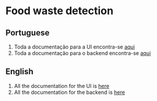 # Food waste detection

## Portuguese
1. Toda a documentação para a UI encontra-se [aqui](./ui/README.md)
2. Toda a documentação para o backend encontra-se [aqui](./restapi/README.md)

## English
1. All the documentation for the UI is [here](./ui/README.en.md)
2. All the documentation for the backend is [here](./restapi/README.en.md)